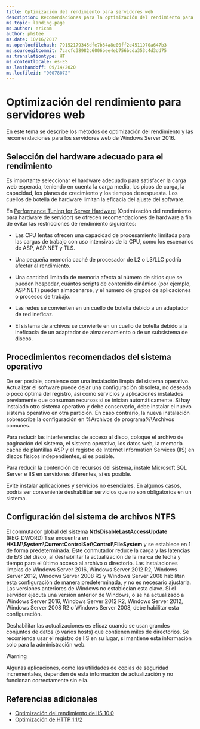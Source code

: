 ```yaml
---
title: Optimización del rendimiento para servidores web
description: Recomendaciones para la optimización del rendimiento para servidores web en Windows Server 16
ms.topic: landing-page
ms.author: ericam
author: phstee
ms.date: 10/16/2017
ms.openlocfilehash: 79152179345dfe7b34a8e00ff2e4511970a647b3
ms.sourcegitcommit: 7cacfc38982c6006bee4eb756bcda353c4d3dd75
ms.translationtype: HT
ms.contentlocale: es-ES
ms.lasthandoff: 09/14/2020
ms.locfileid: "90078072"
---
```

# <a name="performance-tuning-web-servers"></a>Optimización del rendimiento para servidores web


En este tema se describe los métodos de optimización del rendimiento y las recomendaciones para los servidores web de Windows Server 2016.


## <a name="selecting-the-proper-hardware-for-performance"></a>Selección del hardware adecuado para el rendimiento


Es importante seleccionar el hardware adecuado para satisfacer la carga web esperada, teniendo en cuenta la carga media, los picos de carga, la capacidad, los planes de crecimiento y los tiempos de respuesta. Los cuellos de botella de hardware limitan la eficacia del ajuste del software.

En [Performance Tuning for Server Hardware](../../hardware/index.md) (Optimización del rendimiento para hardware de servidor) se ofrecen recomendaciones de hardware a fin de evitar las restricciones de rendimiento siguientes:

-   Las CPU lentas ofrecen una capacidad de procesamiento limitada para las cargas de trabajo con uso intensivas de la CPU, como los escenarios de ASP, ASP.NET y TLS.

-   Una pequeña memoria caché de procesador de L2 o L3/LLC podría afectar al rendimiento.

-   Una cantidad limitada de memoria afecta al número de sitios que se pueden hospedar, cuántos scripts de contenido dinámico (por ejemplo, ASP.NET) pueden almacenarse, y el número de grupos de aplicaciones o procesos de trabajo.

-   Las redes se convierten en un cuello de botella debido a un adaptador de red ineficaz.

-   El sistema de archivos se convierte en un cuello de botella debido a la ineficacia de un adaptador de almacenamiento o de un subsistema de discos.

## <a name="operating-system-best-practices"></a>Procedimientos recomendados del sistema operativo


De ser posible, comience con una instalación limpia del sistema operativo. Actualizar el software puede dejar una configuración obsoleta, no deseada o poco óptima del registro, así como servicios y aplicaciones instalados previamente que consuman recursos si se inician automáticamente. Si hay instalado otro sistema operativo y debe conservarlo, debe instalar el nuevo sistema operativo en otra partición. En caso contrario, la nueva instalación sobrescribe la configuración en %Archivos de programa%\\Archivos comunes.

Para reducir las interferencias de acceso al disco, coloque el archivo de paginación del sistema, el sistema operativo, los datos web, la memoria caché de plantillas ASP y el registro de Internet Information Services (IIS) en discos físicos independientes, si es posible.

Para reducir la contención de recursos del sistema, instale Microsoft SQL Server e IIS en servidores diferentes, si es posible.

Evite instalar aplicaciones y servicios no esenciales. En algunos casos, podría ser conveniente deshabilitar servicios que no son obligatorios en un sistema.

## <a name="ntfs-file-system-settings"></a>Configuración del sistema de archivos NTFS

El conmutador global del sistema **NtfsDisableLastAccessUpdate** (REG\_DWORD) 1 se encuentra en **HKLM\\System\\CurrentControlSet\\Control\\FileSystem** y se establece en 1 de forma predeterminada. Este conmutador reduce la carga y las latencias de E/S del disco, al deshabilitar la actualización de la marca de fecha y tiempo para el último acceso al archivo o directorio. Las instalaciones limpias de Windows Server 2016, Windows Server 2012 R2, Windows Server 2012, Windows Server 2008 R2 y Windows Server 2008 habilitan esta configuración de manera predeterminada, y no es necesario ajustarla. Las versiones anteriores de Windows no establecían esta clave. Si el servidor ejecuta una versión anterior de Windows, o se ha actualizado a Windows Server 2016, Windows Server 2012 R2, Windows Server 2012, Windows Server 2008 R2 o Windows Server 2008, debe habilitar esta configuración.

Deshabilitar las actualizaciones es eficaz cuando se usan grandes conjuntos de datos (o varios hosts) que contienen miles de directorios. Se recomienda usar el registro de IIS en su lugar, si mantiene esta información solo para la administración web.

>[!Warning]
> Algunas aplicaciones, como las utilidades de copias de seguridad incrementales, dependen de esta información de actualización y no funcionan correctamente sin ella.

## <a name="additional-references"></a>Referencias adicionales
- [Optimización del rendimiento de IIS 10.0](tuning-iis-10.md)
- [Optimización de HTTP 1.1/2](http-performance.md)


